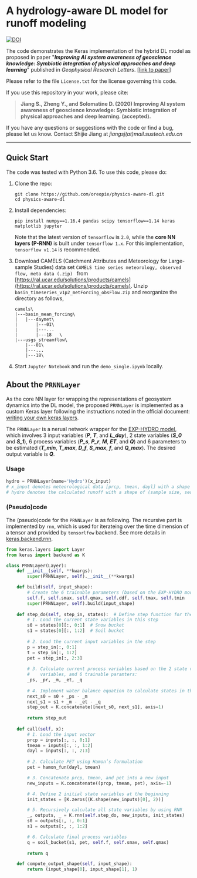 # A hydrology-aware DL model for runoff modeling
[![DOI](https://zenodo.org/badge/241771877.svg)](https://zenodo.org/badge/latestdoi/241771877)

The code demonstrates the Keras implementation of the hybrid DL model as proposed in paper "***Improving AI system awareness of geoscience knowledge: Symbiotic integration of physical approaches and deep learning***"  published in *Geophysical Research Letters*. [[link to paper]]()

Please refer to the file `License.txt` for the license governing this code.

If you use this repository in your work, please cite:

> **Jiang S., Zheng Y., and Solomatine D. (2020) Improving AI system awareness of geoscience knowledge: Symbiotic integration of physical approaches and deep learning. (accepted).**

If you have any questions or suggestions with the code or find a bug, please let us know. Contact Shijie Jiang at *jiangsj(at)mail.sustech.edu.cn*

------

## Quick Start

The code was tested with Python 3.6. To use this code, please do:

1. Clone the repo:

   ```shell
   git clone https://github.com/oreopie/physics-aware-dl.git
   cd physics-aware-dl
   ```

2. Install dependencies:

   ```shell
   pip install numpy==1.16.4 pandas scipy tensorflow==1.14 keras matplotlib jupyter
   ```

   Note that the latest version of `tensorflow` is `2.0`, while the **core NN layers (P-RNN)** is built under `tensorflow 1.x`. For this implementation, `tensorflow v1.14` is recommended.

3. Download CAMELS (Catchment Attributes and Meteorology for Large-sample Studies) data set  `CAMELS time series meteorology, observed flow, meta data (.zip) `  from [https://ral.ucar.edu/solutions/products/camels](https://ral.ucar.edu/solutions/products/camels). Unzip `basin_timeseries_v1p2_metForcing_obsFlow.zip` and reorganize the directory as follows,

   ```
   camels\
   |---basin_mean_forcing\
   |   |---daymet\
   |       |---01\
   |       |---...	
   |       |---18	\
   |---usgs_streamflow\
       |---01\
       |---...	
       |---18\
   ```

4. Start `Jupyter Notebook` and run the `demo_single.ipynb` locally.

## About the `PRNNLayer`

As the core NN layer for wrapping the representations of geosystem dynamics into the DL model,  the proposed `PRNNLayer` is implemented as a custom Keras layer following the instructions noted in the official document:  [writing your own keras layers](https://keras.io/layers/writing-your-own-keras-layers/).

The `PRNNLayer` is a nerual network wrapper for the [EXP-HYDRO model](https://github.com/sopanpatil/exp-hydro), which involves 3 input variables (***P***, ***T***,  and ***L_day***), 2 state variables (***S_0***  and  ***S_1***), 6 process variables (***P_s***, ***P_r***, ***M***, ***ET***, and ***Q***) and 6 parameters to be estimated (***T_min***, ***T_max***, ***D_f***, ***S_max***, ***f***, and ***Q_max***). The desired output variable is ***Q***.

### Usage

```python
hydro = PRNNLayer(name='Hydro')(x_input) 
# x_input denotes meteorological data [prcp, tmean, dayl] with a shape of (sample size, sequence length, 3)
# hydro denotes the calculated runoff with a shape of (sample size, sequence length, 1)
```

### (Pseudo)code

The (pseudo)code for the `PRNNLayer` is as following. The recursive part is implemented by `rnn`, which is used for iterateing over the time dimension of a tensor and provided by `tensorlfow` backend. See more details in [keras.backend.rnn](https://keras.io/backend/#rnn).

```python
from keras.layers import Layer
from keras import backend as K

class PRNNLayer(Layer):
    def __init__(self, **kwargs):
        super(PRNNLayer, self).__init__(**kwargs)

    def build(self, input_shape):
        # Create the 6 trainable parameters (based on the EXP-HYDRO model) for this layer:
        self.f, self.smax, self.qmax, self.ddf, self.tmax, self.tmin
        super(PRNNLayer, self).build(input_shape)
        
    def step_do(self, step_in, states):  # Define step function for the RNN
      	# 1. Load the current state variables in this step
        s0 = states[0][:, 0:1]  # Snow bucket
        s1 = states[0][:, 1:2]  # Soil bucket
        
        # 2. Load the current input variables in the step
      	p = step_in[:, 0:1]
        t = step_in[:, 1:2]
        pet = step_in[:, 2:3]
        
        # 3. Calculate current process variables based on the 2 state variables, 3 input
        #    variables, and 6 trainable paramters:
        _ps, _pr, _m, _et, _q
        
        # 4. Implement water balance equation to calculate states in the next step:
        next_s0 = s0 + _ps - _m
        next_s1 = s1 + _m - _et - _q
        step_out = K.concatenate([next_s0, next_s1], axis=1)
        
        return step_out
      
    def call(self, x):
        # 1. Load the input vector
        prcp = inputs[:, :, 0:1]
        tmean = inputs[:, :, 1:2]
        dayl = inputs[:, :, 2:3]
        
        # 2. Calculate PET using Hamon’s formulation
        pet = hamon_fun(dayl, tmean)

        # 3. Concatenate prcp, tmean, and pet into a new input
        new_inputs = K.concatenate((prcp, tmean, pet), axis=-1)

        # 4. Define 2 initial state variables at the beginning
        init_states = [K.zeros((K.shape(new_inputs)[0], 2))]

        # 5. Recursively calculate all state variables by using RNN
        _, outputs, _ = K.rnn(self.step_do, new_inputs, init_states)
        s0 = outputs[:, :, 0:1]
        s1 = outputs[:, :, 1:2]

        # 6. Calculate final process variables
        q = soil_bucket(s1, pet, self.f, self.smax, self.qmax)
        
        return q

    def compute_output_shape(self, input_shape):
        return (input_shape[0], input_shape[1], 1)
```
